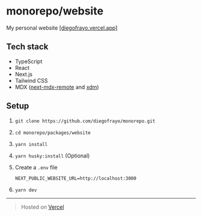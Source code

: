 # monorepo/website

My personal website [[diegofrayo.vercel.app]](https://diegofrayo.vercel.app)

## Tech stack

- TypeScript
- React
- Next.js
- Tailwind CSS
- MDX ([next-mdx-remote](https://github.com/hashicorp/next-mdx-remote) and [xdm](https://www.npmjs.com/package/xdm))

## Setup

1. `git clone https://github.com/diegofrayo/monorepo.git`

1. `cd monorepo/packages/website`

1. `yarn install`

1. `yarn husky:install` (Optional)

1. Create a `.env` file

   ```
   NEXT_PUBLIC_WEBSITE_URL=http://localhost:3000
   ```

1. `yarn dev`

---

> Hosted on [Vercel](https://vercel.com)
